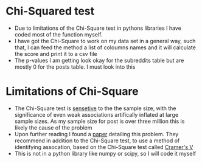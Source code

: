 # Chi-Squared test
* Due to limitations of the Chi-Square test in pythons libraries I have coded most of the function myself.
* I have got the Chi-Square to work on my data set in a general way, such that, I can feed the method a list of coloumns names and it will calculate the score and print it to a csv file
* The p-values I am getting look okay for the subreddits table but are mostly 0 for the posts table. I must look into this

# Limitations of Chi-Square
* The Chi-Square test is [sensetive](https://learn.bu.edu/bbcswebdav/pid-826908-dt-content-rid-2073693_1/courses/13sprgmetcj702_ol/week05/metcj702_W05S02T05_limitations.html) to the the sample size, with the significance of even weak associations artifically inflated at large sample sizes. As my sample size for post is over three million this is likely the cause of the problem
* Upon further reading I found a [paper](https://www.ncbi.nlm.nih.gov/pubmed/23894860) detailing this problem. They recommend in addition to the Chi-Square test, to use 
 a method of identifying assocation, based on the Chi-Square test called [Cramer's V](https://en.wikipedia.org/wiki/Cram%C3%A9r%27s_V)
* This is not in a python library like numpy or scipy, so I will code it myself
